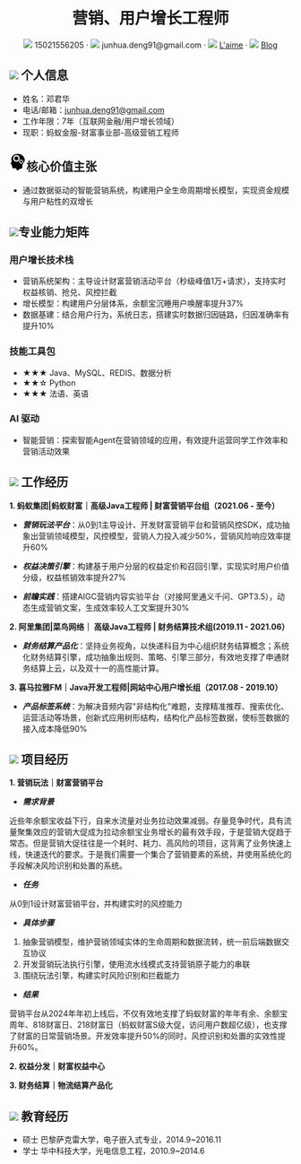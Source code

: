  <center>
     <h1>营销、用户增长工程师</h1>
     <div>
         <span>
             <img src="assets/phone-solid.svg" width="18px">
             15021556205
         </span>
         ·
         <span>
             <img src="assets/envelope-solid.svg" width="18px">
             junhua.deng91@gmail.com
         </span>
         ·
         <span>
             <img src="assets/github-brands.svg" width="18px">
             <a href="https://github.com/l-aime">L'aime</a>
         </span>
         ·
         <span>
             <img src="assets/rss-solid.svg" width="18px">
             <a href="#">Blog</a>
         </span>
     </div>
 </center>

## <img src="assets/info-circle-solid.svg" width="30px"> 个人信息 

- 姓名：邓君华
- 电话/邮箱：junhua.deng91@gmail.com
- 工作年限：7年（互联网金融/用户增长领域）
- 现职：蚂蚁金服-财富事业部-高级营销工程师
  
## <img src="assets/valuation.svg" width="30px">核心价值主张
- 通过数据驱动的智能营销系统，构建用户全生命周期增长模型，实现资金规模与用户粘性的双增长

## <img src="assets/tools-solid.svg" width="30px">专业能力矩阵
### 用户增长技术栈

- 营销系统架构：主导设计财富营销活动平台（秒级峰值1万+请求），支持实时权益核销、抢兑、风控拦截
- 增长模型：构建用户分层体系，余额宝沉睡用户唤醒率提升37%
- 数据基建：结合用户行为，系统日志，搭建实时数据归因链路，归因准确率有提升10%

### 技能工具包
- ★★★ Java、MySQL、REDIS、数据分析
- ★★☆ Python
- ★★★ 法语、英语


### AI 驱动

- 智能营销：探索智能Agent在营销领域的应用，有效提升运营同学工作效率和营销活动效果

## <img src="assets/briefcase-solid.svg" width="30px"> 工作经历

**1. 蚂蚁集团|蚂蚁财富｜高级Java工程师 | 财富营销平台组（2021.06 - 至今）**
  
- ***营销玩法平台***：从0到1主导设计、开发财富营销平台和营销风控SDK，成功抽象出营销领域模型，风控模型，营销人力投入减少50%，营销风险响应效率提升60%

- ***权益决策引擎***：构建基于用户分层的权益定价和召回引擎，实现实时用户价值分级，权益核销效率提升27%

- ***前瞻实践***：搭建AIGC营销内容实验平台（对接阿里通义千问、GPT3.5），动态生成营销文案，生成效率较人工文案提升30%

**2. 阿里集团|菜鸟网络｜ 高级Java工程师 | 财务结算技术组(2019.11 - 2021.06）**

- ***财务结算产品化***：坚持业务视角，以快递科目为中心组织财务结算概念；系统化财务结算引擎，成功抽象出规则、策略、引擎三部分，有效地支撑了申通财务结算上云，以及双十一的高性能计算。

**3. 喜马拉雅FM｜Java开发工程师|网站中心用户增长组（2017.08 - 2019.10）**

- ***产品标签系统***：为解决音频内容"非结构化"难题，支撑精准推荐、搜索优化、运营活动等场景，创新式应用树形结构，结构化产品标签数据，使标签数据的接入成本降低90%

## <img src="assets/project-diagram-solid.svg" width="30px"> 项目经历

**1. 营销玩法｜财富营销平台**

- ***需求背景***

近些年余额宝收益下行，自来水流量对业务拉动效果减弱。存量竞争时代，具有流量聚集效应的营销大促成为拉动余额宝业务增长的最有效手段，于是营销大促趋于常态。但是营销大促往往是一个耗时、耗力、高风险的项目，这背离了业务快速上线，快速迭代的要求。于是我们需要一个集合了营销要素的系统，并使用系统化的手段解决风险识别和处置的系统。

- ***任务***
  
从0到1设计财富营销平台，并构建实时的风控能力
- ***具体步骤***

1. 抽象营销模型，维护营销领域实体的生命周期和数据流转，统一前后端数据交互协议
2. 开发营销玩法执行引擎，使用流水线模式支持营销原子能力的串联
3. 围绕玩法引擎，构建实时风险识别和拦截能力
   
- ***结果***

营销平台从2024年年初上线后，不仅有效地支撑了蚂蚁财富的年年有余、余额宝周年、818财富日、218财富日（蚂蚁财富S级大促，访问用户数超亿级），也支撑了财富的日常营销场景。开发效率提升50%的同时，风控识别和处置的实效性提升60%。

  
**2. 权益分发｜财富权益中心**


**3. 财务结算｜物流结算产品化** 


## <img src="assets/graduation-cap-solid.svg" width="30px"> 教育经历

- 硕士 巴黎萨克雷大学，电子嵌入式专业，2014.9~2016.11
- 学士 华中科技大学，光电信息工程，2010.9~2014.6
